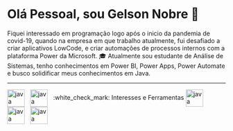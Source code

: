 # Olá Pessoal, sou Gelson Nobre 👋 
Fiquei interessado em programação logo após o inicio da pandemia de covid-19, quando na empresa em que trabalho atualmente, fui desafiado a criar aplicativos LowCode, e criar automações de processos internos com a plataforma Power da Microsoft. :mortar_board: Atualmente sou estudante de Análise de Sistemas, tenho conhecimentos em Power BI, Power Apps, Power Automate e busco solidificar meus conhecimentos em Java.
<hr></hr>
:white_check_mark: Interesses e Ferramentas 

<img align="center" alt="java" width="40px" style="padding-right:10px;" src="https://cdn.jsdelivr.net/gh/devicons/devicon/icons/javascript/javascript-original.svg"/>
<img align="left" alt="java" width="40px" style="padding-right:10px;" src="https://cdn.jsdelivr.net/gh/devicons/devicon/icons/html5/html5-original.svg"/>
<img align="left" alt="java" width="40px" style="padding-right:10px;" src="https://cdn.jsdelivr.net/gh/devicons/devicon/icons/css3/css3-original.svg"/>
<img align="left" alt="java" width="40px" style="padding-right:10px;" src="https://cdn.jsdelivr.net/gh/devicons/devicon/icons/mysql/mysql-original.svg"/>
<img align="left" alt="java" width="40px" style="padding-right:10px;" src="https://cdn.jsdelivr.net/gh/devicons/devicon/icons/java/java-original.svg"/>


<!--
**GelsonNobre/GelsonNobre** is a ✨ _special_ ✨ repository because its `README.md` (this file) appears on your GitHub profile.

Here are some ideas to get you started:

- 🔭 I’m currently working on ...
- 🌱 I’m currently learning ...
- 👯 I’m looking to collaborate on ...
- 🤔 I’m looking for help with ...
- 💬 Ask me about ...
- 📫 How to reach me: ...
- 😄 Pronouns: ...
- ⚡ Fun fact: ......
-->
